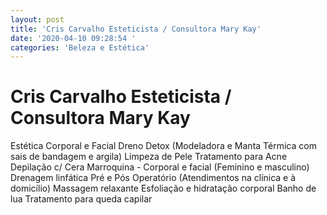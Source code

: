 ```yaml
---
layout: post
title: 'Cris Carvalho Esteticista / Consultora Mary Kay'
date: '2020-04-10 09:28:54 '
categories: 'Beleza e Estética'
---
```


# Cris Carvalho Esteticista / Consultora Mary Kay

Estética Corporal e Facial 
Dreno Detox (Modeladora e Manta Térmica com sais de bandagem e argila)
Limpeza de Pele
Tratamento para Acne
Depilação c/ Cera Marroquina - Corporal e facial (Feminino e masculino)
Drenagem linfática Pré e Pós Operatório (Atendimentos na clínica e à domicílio)
Massagem relaxante 
Esfoliação e hidratação corporal 
Banho de lua 
Tratamento para queda capilar
